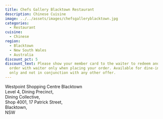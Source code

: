 ```yaml
---
title: Chefs Gallery Blacktown Restaurant
description: Chinese Cuisine
image: ../../assets/images/chefsgalleryblacktown.jpg
categories:
  - Restaurant
cuisine:
  - Chinese
region:
  - Blacktown
  - New South Wales
  - Australia
discount_pct: 5
discount_text: Please show your member card to the waiter to redeem and must
  order with waiter only when placing your order. Available for dine-in service
  only and not in conjunction with any other offer.
---
```

Westpoint Shopping Centre Blacktown\
Level 4, Dining Precinct,\
Dining Collective, \
Shop 4001, 17 Patrick Street,\
Blacktown,\
NSW
